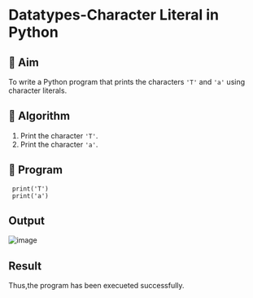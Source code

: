 # Datatypes-Character Literal in Python

## 🎯 Aim
To write a Python program that prints the characters `'T'` and `'a'` using character literals.

## 🧠 Algorithm
1. Print the character `'T'`.
2. Print the character `'a'`.

## 🧾 Program
     print('T')
     print('a')

## Output
![image](https://github.com/user-attachments/assets/45f69262-6d9e-4bfb-a2fe-540913f31bad)


## Result
Thus,the program has been execueted successfully.
